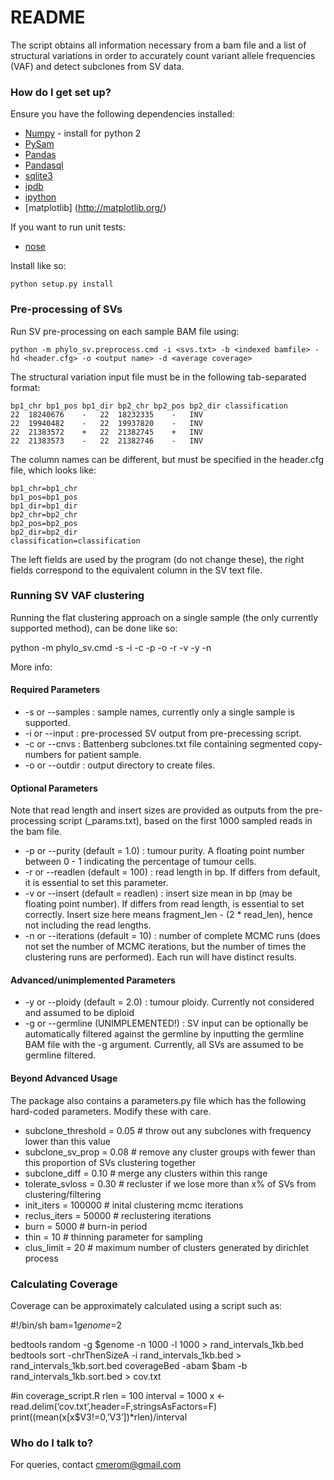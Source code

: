 # README #

The script obtains all information necessary from a bam file and a list of structural variations in order to accurately count variant allele frequencies (VAF) and detect subclones from SV data. 

### How do I get set up? ###

Ensure you have the following dependencies installed:

* [Numpy](http://www.numpy.org/) - install for python 2
* [PySam](http://pysam.readthedocs.org/en/latest/)
* [Pandas](http://pandas.pydata.org/)
* [Pandasql](https://pypi.python.org/pypi/pandasql)
* [sqlite3](https://docs.python.org/2/library/sqlite3.html)
* [ipdb](https://pypi.python.org/pypi/ipdb)
* [ipython](https://pypi.python.org/pypi/ipython)
* [matplotlib] (http://matplotlib.org/)

If you want to run unit tests:

* [nose](https://nose.readthedocs.org/en/latest/)

Install like so:

    python setup.py install

### Pre-processing of SVs ###

Run SV pre-processing on each sample BAM file using:

    python -m phylo_sv.preprocess.cmd -i <svs.txt> -b <indexed bamfile> -hd <header.cfg> -o <output name> -d <average coverage>

The structural variation input file must be in the following tab-separated format:

```
bp1_chr	bp1_pos	bp1_dir	bp2_chr	bp2_pos	bp2_dir	classification
22	18240676	-	22	18232335	-	INV
22	19940482	-	22	19937820	-	INV
22	21383572	+	22	21382745	+	INV
22	21383573	-	22	21382746	-	INV 
```

The column names can be different, but must be specified in the header.cfg file, which looks like:

```
bp1_chr=bp1_chr
bp1_pos=bp1_pos
bp1_dir=bp1_dir
bp2_chr=bp2_chr
bp2_pos=bp2_pos
bp2_dir=bp2_dir
classification=classification
```

The left fields are used by the program (do not change these), the right fields correspond to the equivalent column in the SV text file.

### Running SV VAF clustering ###

Running the flat clustering approach on a single sample (the only currently supported method), can be done like so:

python -m phylo_sv.cmd -s <sample name> -i <sv preprocessing out> -c <battenberg subclones file>  -p <tumour purity> -o <output directory> -r <read length> -v <insert size> -y <ploidy number> -n <number of MCMC runs>

More info:

#### Required Parameters ####

* -s or --samples : sample names, currently only a single sample is supported.
* -i or --input : pre-processed SV output from pre-precessing script.
* -c or --cnvs : Battenberg subclones.txt file containing segmented copy-numbers for patient sample.
* -o or --outdir : output directory to create files.

#### Optional Parameters ####

Note that read length and insert sizes are provided as outputs from the pre-processing script (<out>_params.txt), based on the first 1000 sampled reads in the bam file. 

* -p or --purity (default = 1.0) : tumour purity. A floating point number between 0 - 1 indicating the percentage of tumour cells.
* -r or --readlen (default = 100) : read length in bp. If differs from default, it is essential to set this parameter.
* -v or --insert (default = readlen) : insert size mean in bp (may be floating point number). If differs from read length, is essential to set correctly. Insert size here means fragment_len - (2 * read_len), hence not including the read lengths.
* -n or --iterations (default = 10) : number of complete MCMC runs (does not set the number of MCMC iterations, but the number of times the clustering runs are performed). Each run will have distinct results. 

#### Advanced/unimplemented Parameters ####

* -y or --ploidy (default = 2.0) : tumour ploidy. Currently not considered and assumed to be diploid
* -g or --germline (UNIMPLEMENTED!) : SV input can be optionally be automatically filtered against the germline by inputting the germline BAM file with the -g argument. Currently, all SVs are assumed to be germline filtered.

#### Beyond Advanced Usage ####

The package also contains a parameters.py file which has the following hard-coded parameters. Modify these with care.

* subclone_threshold      = 0.05 # throw out any subclones with frequency lower than this value
* subclone_sv_prop        = 0.08 # remove any cluster groups with fewer than this proportion of SVs clustering together
* subclone_diff           = 0.10 # merge any clusters within this range
* tolerate_svloss         = 0.30 # recluster if we lose more than x% of SVs from clustering/filtering
* init_iters              = 100000 # inital clustering mcmc iterations
* reclus_iters            = 50000 # reclustering iterations
* burn                    = 5000 # burn-in period
* thin                    = 10 # thinning parameter for sampling
* clus_limit              = 20 # maximum number of clusters generated by dirichlet process

### Calculating Coverage ###

Coverage can be approximately calculated using a script such as:

#!/bin/sh
bam=$1
genome=$2

bedtools random -g $genome -n 1000 -l 1000 > rand_intervals_1kb.bed
bedtools sort -chrThenSizeA -i rand_intervals_1kb.bed > rand_intervals_1kb.sort.bed
coverageBed -abam $bam -b rand_intervals_1kb.sort.bed > cov.txt

#in coverage_script.R
rlen = 100
interval = 1000
x <- read.delim(‘cov.txt’,header=F,stringsAsFactors=F)
print((mean(x[x$V3!=0,’V3’])*rlen)/interval

### Who do I talk to? ###

For queries, contact cmerom@gmail.com

